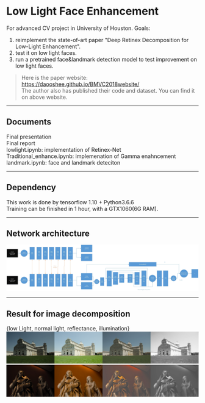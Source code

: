 # Low Light Face Enhancement
For advanced CV project in University of Houston. Goals:
1) reimplement the state-of-art paper "Deep Retinex Decomposition for Low-Light Enhancement".    
2) test it on low light faces.    
3) run a pretrained face&landmark detection model to test improvement on low light faces.                 
>Here is the paper website: https://daooshee.github.io/BMVC2018website/         
>The author also has published their code and dataset. You can find it on above website.        

-----
## Documents
Final presentation    
Final report      
lowlight.ipynb: implementation of Retinex-Net    
Traditional_enhance.ipynb: implemenation of Gamma enahncement 
landmark.ipynb: face and landmark deteciton     

-----

## Dependency
This work is done by tensorflow 1.10 + Python3.6.6    
Training can be finished in 1 hour, with a GTX1060(6G RAM).    

-----

## Network architecture    
![](https://github.com/stephenkung/FaceEnhancement/blob/master/P1.jpg)

-----

## Result for image decomposition       
{low Light, normal light, reflectance, illumination}        
![](https://github.com/stephenkung/FaceEnhancement/blob/master/pics/epoch49img1.png)
![](https://github.com/stephenkung/FaceEnhancement/blob/master/pics/epoch9img1.png)



      

